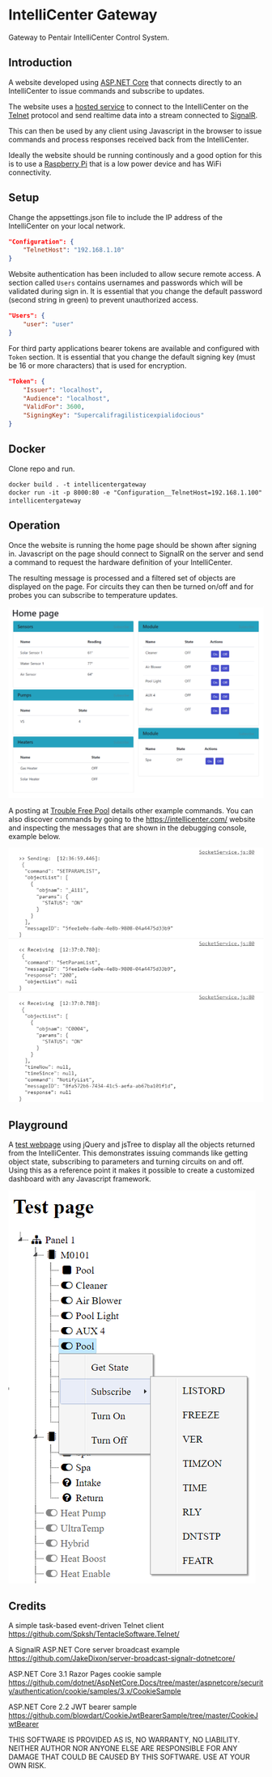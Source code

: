 # IntelliCenter Gateway
Gateway to Pentair IntelliCenter Control System.

## Introduction
A website developed using [ASP.NET Core](https://github.com/dotnet/aspnetcore) that connects directly to an IntelliCenter to issue commands and subscribe to updates.

The website uses a [hosted service](https://docs.microsoft.com/en-us/aspnet/core/fundamentals/host/hosted-services) to connect to the IntelliCenter on the [Telnet](https://en.wikipedia.org/wiki/Telnet) protocol and send realtime data into a stream connected to [SignalR](https://docs.microsoft.com/en-us/aspnet/core/signalr/introduction).

This can then be used by any client using Javascript in the browser to issue commands and process responses received back from the IntelliCenter.

Ideally the website should be running continously and a good option for this is to use a  [Raspberry Pi](https://www.raspberrypi.org/products/) that is a low power device and has WiFi connectivity.

## Setup
Change the appsettings.json file to include the IP address of the IntelliCenter on your local network.

```JSON
"Configuration": {
    "TelnetHost": "192.168.1.10"
}
```

Website authentication has been included to allow secure remote access.  A section called `Users` contains usernames and passwords which will be validated during sign in.  It is essential that you change the default password (second string in green) to prevent unauthorized access.

```JSON
"Users": {
    "user": "user"
}
```

For third party applications bearer tokens are available and configured with `Token` section.  It is essential that you change the default signing key (must be 16 or more characters) that is used for encryption.

```JSON
"Token": {
    "Issuer": "localhost",
    "Audience": "localhost",
    "ValidFor": 3600,
    "SigningKey": "Supercalifragilisticexpialidocious"
}
```

## Docker
Clone repo and run.
```
docker build . -t intellicentergateway
docker run -it -p 8000:80 -e "Configuration__TelnetHost=192.168.1.100" intellicentergateway
```

## Operation
Once the website is running the home page should be shown after signing in.  Javascript on the page should connect to SignalR on the server and send a command to request the hardware definition of your IntelliCenter.

The resulting message is processed and a filtered set of objects are displayed on the page.  For circuits they can then be turned on/off and for probes you can subscribe to temperature updates.

![Screenshot](Images/Dash.png)

A posting at [Trouble Free Pool](https://www.troublefreepool.com/threads/intellicenter-home-automation-integration-and-control.186856/post-1658889) details other example commands.  You can also discover commands by going to the https://intellicenter.com/ website and inspecting the messages that are shown in the debugging console, example below.

![Screenshot](Images/Msgs.png)

## Playground
A [test webpage](https://github.com/mguinness/IntelliCenterGateway/blob/master/IntelliCenterGateway/wwwroot/test.html) using jQuery and jsTree to display all the objects returned from the IntelliCenter.  This demonstrates issuing commands like getting object state, subscribing to parameters and turning circuits on and off.  Using this as a reference point it makes it possible to create a customized dashboard with any Javascript framework.

![Screenshot](Images/Play.png)

## Credits

A simple task-based event-driven Telnet client
https://github.com/Spksh/TentacleSoftware.Telnet/

A SignalR ASP.NET Core server broadcast example
https://github.com/JakeDixon/server-broadcast-signalr-dotnetcore/

ASP.NET Core 3.1 Razor Pages cookie sample
https://github.com/dotnet/AspNetCore.Docs/tree/master/aspnetcore/security/authentication/cookie/samples/3.x/CookieSample

ASP.NET Core 2.2 JWT bearer sample
https://github.com/blowdart/CookieJwtBearerSample/tree/master/CookieJwtBearer

THIS SOFTWARE IS PROVIDED AS IS, NO WARRANTY, NO LIABILITY. NEITHER AUTHOR NOR ANYONE ELSE ARE RESPONSIBLE FOR ANY DAMAGE THAT COULD BE CAUSED BY THIS SOFTWARE. USE AT YOUR OWN RISK.